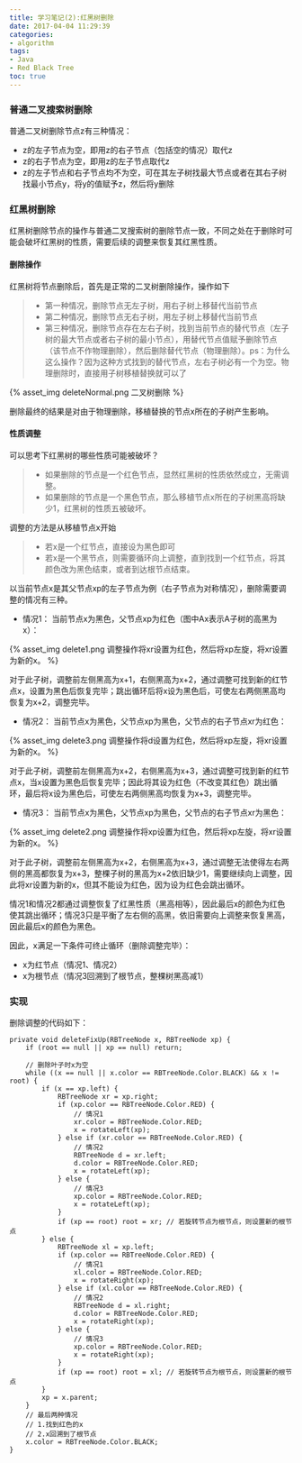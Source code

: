 ```yaml
---
title: 学习笔记(2):红黑树删除
date: 2017-04-04 11:29:39
categories: 
- algorithm
tags: 
- Java
- Red Black Tree
toc: true 
---
```


### 普通二叉搜索树删除
普通二叉树删除节点z有三种情况：

* z的左子节点为空，即用z的右子节点（包括空的情况）取代z
* z的右子节点为空，即用z的左子节点取代z
* z的左子节点和右子节点均不为空，可在其左子树找最大节点或者在其右子树找最小节点y，将y的值赋予z，然后将y删除


### 红黑树删除
红黑树删除节点的操作与普通二叉搜索树的删除节点一致，不同之处在于删除时可能会破坏红黑树的性质，需要后续的调整来恢复其红黑性质。

#### 删除操作
红黑树将节点删除后，首先是正常的二叉树删除操作，操作如下
> * 第一种情况，删除节点无左子树，用右子树上移替代当前节点
> * 第二种情况，删除节点无右子树，用左子树上移替代当前节点
> * 第三种情况，删除节点存在左右子树，找到当前节点的替代节点（左子树的最大节点或者右子树的最小节点），用替代节点值赋予删除节点（该节点不作物理删除），然后删除替代节点（物理删除）。ps：为什么这么操作？因为这种方式找到的替代节点，左右子树必有一个为空。物理删除时，直接用子树移植替换就可以了

{% asset_img deleteNormal.png 二叉树删除 %}

删除最终的结果是对由于物理删除，移植替换的节点x所在的子树产生影响。

#### 性质调整

可以思考下红黑树的哪些性质可能被破坏？

> * 如果删除的节点是一个红色节点，显然红黑树的性质依然成立，无需调整。
> * 如果删除的节点是一个黑色节点，那么移植节点x所在的子树黑高将缺少1，红黑树的性质五被破坏。

调整的方法是从移植节点x开始
> * 若x是一个红节点，直接设为黑色即可
> * 若x是一个黑节点，则需要循环向上调整，直到找到一个红节点，将其颜色改为黑色结束，或者到达根节点结束。

以当前节点x是其父节点xp的左子节点为例（右子节点为对称情况），删除需要调整的情况有三种。

* 情况1： 当前节点x为黑色，父节点xp为红色（图中Ax表示A子树的高黑为x）：

{% asset_img delete1.png 调整操作将xr设置为红色，然后将xp左旋，将xr设置为新的x。 %}

对于此子树，调整前左侧黑高为x+1，右侧黑高为x+2，通过调整可找到新的红节点x，设置为黑色后恢复完毕；跳出循环后将x设为黑色后，可使左右两侧黑高均恢复为x+2，调整完毕。

* 情况2： 当前节点x为黑色，父节点xp为黑色，父节点的右子节点xr为红色：

{% asset_img delete3.png 调整操作将d设置为红色，然后将xp左旋，将xr设置为新的x。 %}

对于此子树，调整前左侧黑高为x+2，右侧黑高为x+3，通过调整可找到新的红节点x，当x设置为黑色后恢复完毕；因此将其设为红色（不改变其红色）跳出循环，最后将x设为黑色后，可使左右两侧黑高均恢复为x+3，调整完毕。

* 情况3： 当前节点x为黑色，父节点xp为黑色，父节点的右子节点xr为黑色：

{% asset_img delete2.png 调整操作将xp设置为红色，然后将xp左旋，将xr设置为新的x。 %}

对于此子树，调整前左侧黑高为x+2，右侧黑高为x+3，通过调整无法使得左右两侧的黑高都恢复为x+3，整棵子树的黑高为x+2依旧缺少1，需要继续向上调整，因此将xr设置为新的x，但其不能设为红色，因为设为红色会跳出循环。

情况1和情况2都通过调整恢复了红黑性质（黑高相等），因此最后x的颜色为红色使其跳出循环；情况3只是平衡了左右侧的高黑，依旧需要向上调整来恢复黑高，因此最后x的颜色为黑色。

因此，x满足一下条件可终止循环（删除调整完毕）：

* x为红节点（情况1、情况2）
* x为根节点（情况3回溯到了根节点，整棵树黑高减1）

### 实现
删除调整的代码如下：

```
private void deleteFixUp(RBTreeNode x, RBTreeNode xp) {
    if (root == null || xp == null) return;

    // 删除叶子时x为空
    while ((x == null || x.color == RBTreeNode.Color.BLACK) && x != root) {
        if (x == xp.left) {
            RBTreeNode xr = xp.right;
            if (xp.color == RBTreeNode.Color.RED) {
                // 情况1
                xr.color = RBTreeNode.Color.RED;
                x = rotateLeft(xp);
            } else if (xr.color == RBTreeNode.Color.RED) {
                // 情况2
                RBTreeNode d = xr.left;
                d.color = RBTreeNode.Color.RED;
                x = rotateLeft(xp);
            } else {
                // 情况3
                xp.color = RBTreeNode.Color.RED;
                x = rotateLeft(xp);
            }
            if (xp == root) root = xr; // 若旋转节点为根节点，则设置新的根节点
        } else {
            RBTreeNode xl = xp.left;
            if (xp.color == RBTreeNode.Color.RED) {
                // 情况1 
                xl.color = RBTreeNode.Color.RED;
                x = rotateRight(xp);
            } else if (xl.color == RBTreeNode.Color.RED) {
                // 情况2
                RBTreeNode d = xl.right;
                d.color = RBTreeNode.Color.RED;
                x = rotateRight(xp);
            } else {
                // 情况3
                xp.color = RBTreeNode.Color.RED;
                x = rotateRight(xp);
            }
            if (xp == root) root = xl; // 若旋转节点为根节点，则设置新的根节点
        }
        xp = x.parent;
    }
    // 最后两种情况
    // 1.找到红色的x
    // 2.x回溯到了根节点
    x.color = RBTreeNode.Color.BLACK;
}

```
